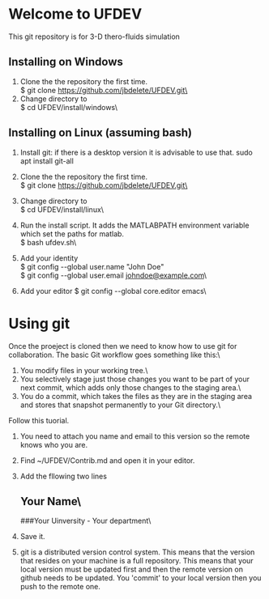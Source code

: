 # Welcome to UFDEV
This git repository is for 3-D thero-fluids simulation

## Installing on Windows
1. Clone the the repository the first time.\
  $ git clone https://github.com/jbdelete/UFDEV.git\
2. Change directory to\
  $ cd UFDEV/install/windows\


## Installing on Linux (assuming bash)
1. Install git: if there is a desktop version it is advisable to use that.
	sudo apt install git-all
1. Clone the the repository the first time.\
  $ git clone https://github.com/jbdelete/UFDEV.git\
2. Change directory to\
  $ cd UFDEV/install/linux\
3. Run the install script. It adds the MATLABPATH  environment variable\
   which set the paths for matlab.\
  $ bash ufdev.sh\

4. Add your identity \
	$ git config --global user.name "John Doe"\
	$ git config --global user.email johndoe@example.com\

5. Add your editor
	$ git config --global core.editor emacs\
	
# Using git

Once the proeject is cloned then we need to know how to use git for collaboration.
The basic Git workflow goes something like this:\
1. You modify files in your working tree.\
2. You selectively stage just those changes you want to be part of your next commit, which adds
only those changes to the staging area.\
3. You do a commit, which takes the files as they are in the staging area and stores that snapshot
permanently to your Git directory.\

Follow this tuorial.

1. You need to attach you name and email to this version so the remote knows who you are.

1. Find ~/UFDEV/Contrib.md and open it in your editor.
2. Add the fllowing two lines
	## Your Name\
	###Your Uinversity - Your department\
3. Save it.
4. git is a distributed version control system. This means that the version that resides on your machine is a full repository.
	This means that your local version must be updated first and then the remote version on github needs to be updated.
	You 'commit' to your local version then you push to the remote one.
	

